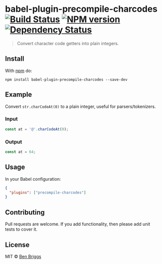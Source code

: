 # babel-plugin-precompile-charcodes [![Build Status](https://travis-ci.org/ben-eb/babel-plugin-precompile-charcodes.svg?branch=master)][ci] [![NPM version](https://badge.fury.io/js/babel-plugin-precompile-charcodes.svg)][npm] [![Dependency Status](https://gemnasium.com/ben-eb/babel-plugin-precompile-charcodes.svg)][deps]

> Convert character code getters into plain integers.


## Install

With [npm](https://npmjs.org/package/babel-plugin-precompile-charcodes) do:

```
npm install babel-plugin-precompile-charcodes --save-dev
```


## Example

Convert `str.charCodeAt(0)` to a plain integer, useful for parsers/tokenizers.

### Input

```js
const at = '@'.charCodeAt(0);
```

### Output

```js
const at = 64;
```


## Usage

In your Babel configuration:

```json
{
  "plugins": ["precompile-charcodes"]
}
```


## Contributing

Pull requests are welcome. If you add functionality, then please add unit tests
to cover it.


## License

MIT © [Ben Briggs](http://beneb.info)


[ci]:      https://travis-ci.org/ben-eb/babel-plugin-precompile-charcodes
[deps]:    https://gemnasium.com/ben-eb/babel-plugin-precompile-charcodes
[npm]:     http://badge.fury.io/js/babel-plugin-precompile-charcodes
